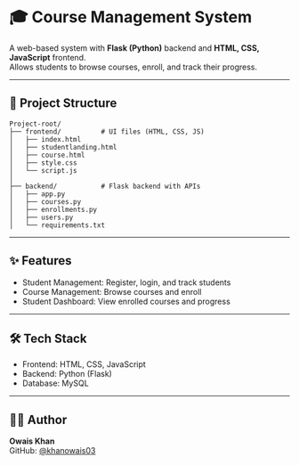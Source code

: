 # 🎓 Course Management System

A web-based system with **Flask (Python)** backend and **HTML, CSS, JavaScript** frontend.  
Allows students to browse courses, enroll, and track their progress.

---

## 📂 Project Structure
```
Project-root/
├── frontend/          # UI files (HTML, CSS, JS)
│   ├── index.html
│   ├── studentlanding.html
│   ├── course.html
│   ├── style.css
│   └── script.js
│
├── backend/           # Flask backend with APIs
│   ├── app.py
│   ├── courses.py
│   ├── enrollments.py
│   ├── users.py
│   └── requirements.txt
```

---

## ✨ Features
- Student Management: Register, login, and track students  
- Course Management: Browse courses and enroll  
- Student Dashboard: View enrolled courses and progress  

---

## 🛠️ Tech Stack
- Frontend: HTML, CSS, JavaScript  
- Backend: Python (Flask)  
- Database: MySQL  

---

## 👨‍💻 Author
**Owais Khan**  
GitHub: [@khanowais03](https://github.com/khanowais03)
